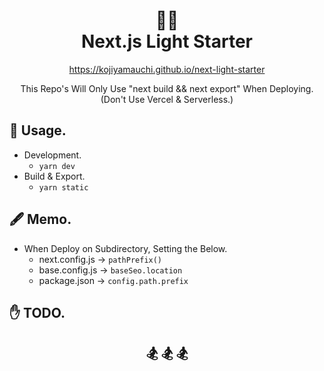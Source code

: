 <h1 align="center">
  🏄‍♂️<br>
  Next.js Light Starter
</h1>

<p align="center"><a href="https://kojiyamauchi.github.io/next-light-starter/">https://kojiyamauchi.github.io/next-light-starter</a></p>
<p align="center">This Repo's Will Only Use "next build && next export" When Deploying.<br>(Don't Use Vercel & Serverless.)</p>

## 🌴 Usage.

- Development.
  - `yarn dev`
- Build & Export.
  - `yarn static`

## 🖋 Memo.

- When Deploy on Subdirectory, Setting the Below.
  - next.config.js -> `pathPrefix()`
  - base.config.js -> `baseSeo.location`
  - package.json -> `config.path.prefix`

## ✋ TODO.

<h2 align="center">🏂 🏂 🏂</h2>
